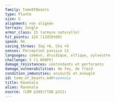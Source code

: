 ```yaml
---
family: TomeOfBeasts
type: Plante
size: G
alignment: non alignée
terrain: Jungle
armor_class: 15 (armure naturelle)
hit_points: 126 (12d10+60)
speed: 9m
saving_throws: Sag +6, Cha +4
senses: Perception passive 13
languages: commun, druidique, elfique, sylvestre
challenge: 5 (1 800PX)
damage_resistances: contondants et perforants
damage_vulnerabilities: de feu, de froid
condition_immunities: assourdi et aveuglé
id: tome_of_beasts.md#ravenala
title: Ravenala
alias: Ravenala
source: (LDM p349)(TOB p321)
---
```


